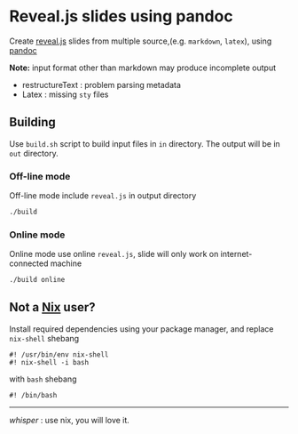 # Reveal.js slides using pandoc

Create [reveal.js](https://revealjs.com/#/) slides from multiple source,(e.g. `markdown`, `latex`), using [pandoc](https://pandoc.org/)

**Note:** input format other than markdown may produce incomplete output
- restructureText : problem parsing metadata
- Latex : missing `sty` files


## Building

Use `build.sh` script to build input files in `in` directory. The output will be in `out` directory.

### Off-line mode

Off-line mode include `reveal.js` in output directory

```bash
./build
```

### Online mode

Online mode use online `reveal.js`, slide will only work on internet-connected machine

```bash
./build online
```

## Not a [Nix](https://nixos.org/nixpkgs/) user?

Install required dependencies using your package manager, and replace `nix-shell` shebang

```
#! /usr/bin/env nix-shell
#! nix-shell -i bash
```

with `bash` shebang

```
#! /bin/bash
```

---

*whisper* : use nix, you will love it.
